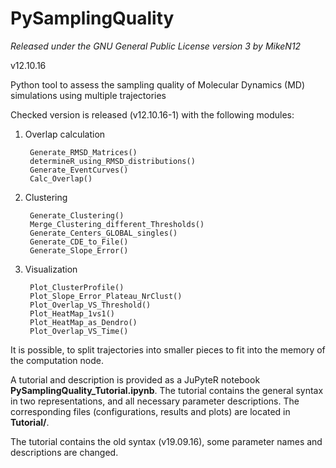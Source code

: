 # PySamplingQuality
_Released under the GNU General Public License version 3 by MikeN12_

v12.10.16

Python tool to assess the sampling quality of Molecular Dynamics (MD) simulations using multiple trajectories

Checked version is released (v12.10.16-1) with the following modules:

1. Overlap calculation

        Generate_RMSD_Matrices()
        determineR_using_RMSD_distributions()
        Generate_EventCurves()
        Calc_Overlap()

2. Clustering

        Generate_Clustering()
        Merge_Clustering_different_Thresholds()
        Generate_Centers_GLOBAL_singles()
        Generate_CDE_to_File()
        Generate_Slope_Error()

3. Visualization

        Plot_ClusterProfile()
        Plot_Slope_Error_Plateau_NrClust()
        Plot_Overlap_VS_Threshold()
        Plot_HeatMap_1vs1()
        Plot_HeatMap_as_Dendro()
        Plot_Overlap_VS_Time()

It is possible, to split trajectories into smaller pieces to fit into the memory of the computation node.

A tutorial and description is provided as a JuPyteR notebook __PySamplingQuality\_Tutorial.ipynb__. The tutorial contains the general syntax in two representations, and all necessary parameter descriptions. The corresponding files (configurations, results and plots) are located in __Tutorial/__.

The tutorial contains the old syntax (v19.09.16), some parameter names and descriptions are changed.
